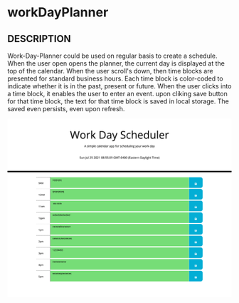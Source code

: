 # workDayPlanner


## **DESCRIPTION**

Work-Day-Planner could be used on regular basis to create a schedule. When the user open opens the planner, the current day is displayed at the top of the calendar. When the user scroll's down, then time blocks are presented for standard business hours. Each time block is color-coded to indicate whether it is in the past, present or future. When the user clicks into a time block, it enables the user to enter an event. upon cliking save button for that time block, the text for that time block is saved in local storage. The saved even persists, even upon refresh. 


![Screen shot](/assets/images/_Users_umairali_Rutgers_Projects_workDayPlanner_index.html%20(2).png)
